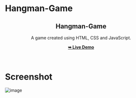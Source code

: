 # Hangman-Game
<h2 align="center">Hangman-Game</h2>
<div align="center">
<p>A game created using HTML, CSS and JavaScript.</p>
<a href="https://hangman-madhu0-2.netlify.app/" target="_blank"><strong>➥ Live Demo</strong></a>
</div> <br/><br/>

# Screenshot

![image](https://github.com/Madhu0-2/Hangman-Game/assets/126780854/a4c351ba-16aa-41b0-bf00-43a1f8aca768)
